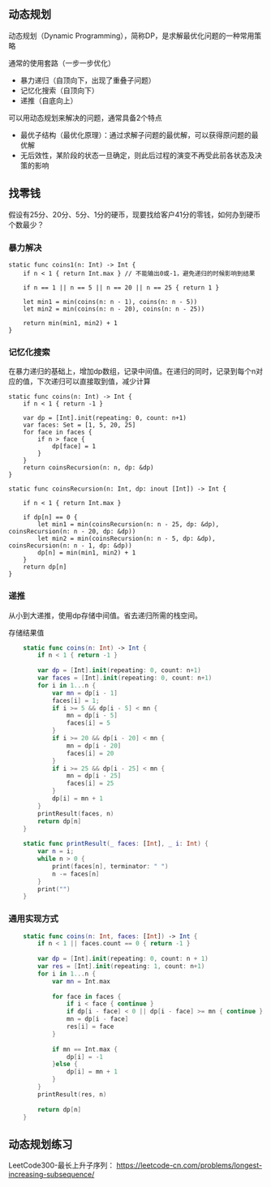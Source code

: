 ## 动态规划

动态规划（Dynamic Programming），简称DP，是求解最优化问题的一种常用策略

通常的使用套路（一步一步优化）

-  暴力递归（自顶向下，出现了重叠子问题）
- 记忆化搜索（自顶向下） 
- 递推（自底向上）

可以用动态规划来解决的问题，通常具备2个特点

- 最优子结构（最优化原理）：通过求解子问题的最优解，可以获得原问题的最优解 
- 无后效性，某阶段的状态一旦确定，则此后过程的演变不再受此前各状态及决策的影响

## 找零钱

假设有25分、20分、5分、1分的硬币，现要找给客户41分的零钱，如何办到硬币个数最少？

### 暴力解决

```
static func coins1(n: Int) -> Int {
    if n < 1 { return Int.max } // 不能输出0或-1，避免递归的时候影响到结果
    
    if n == 1 || n == 5 || n == 20 || n == 25 { return 1 }
    
    let min1 = min(coins(n: n - 1), coins(n: n - 5))
    let min2 = min(coins(n: n - 20), coins(n: n - 25))
    
    return min(min1, min2) + 1
}
```

### 记忆化搜索

在暴力递归的基础上，增加dp数组，记录中间值。在递归的同时，记录到每个n对应的值，下次递归可以直接取到值，减少计算

```
static func coins(n: Int) -> Int {
    if n < 1 { return -1 }
    
    var dp = [Int].init(repeating: 0, count: n+1)
    var faces: Set = [1, 5, 20, 25]
    for face in faces {
        if n > face {
            dp[face] = 1
        }
    }
    return coinsRecursion(n: n, dp: &dp)
}

static func coinsRecursion(n: Int, dp: inout [Int]) -> Int {
    
    if n < 1 { return Int.max }
    
    if dp[n] == 0 {
        let min1 = min(coinsRecursion(n: n - 25, dp: &dp), coinsRecursion(n: n - 20, dp: &dp))
        let min2 = min(coinsRecursion(n: n - 5, dp: &dp), coinsRecursion(n: n - 1, dp: &dp))
        dp[n] = min(min1, min2) + 1
    }
    return dp[n]
}
```

### 递推

从小到大递推，使用dp存储中间值。省去递归所需的栈空间。

存储结果值

```swift
	static func coins(n: Int) -> Int {
        if n < 1 { return -1 }
        
        var dp = [Int].init(repeating: 0, count: n+1)
        var faces = [Int].init(repeating: 0, count: n+1)
        for i in 1...n {
            var mn = dp[i - 1]
            faces[i] = 1;
            if i >= 5 && dp[i - 5] < mn {
                mn = dp[i - 5]
                faces[i] = 5
            }
            if i >= 20 && dp[i - 20] < mn {
                mn = dp[i - 20]
                faces[i] = 20
            }
            if i >= 25 && dp[i - 25] < mn {
                mn = dp[i - 25]
                faces[i] = 25
            }
            dp[i] = mn + 1
        }
        printResult(faces, n)
        return dp[n]
    }
    
    static func printResult(_ faces: [Int], _ i: Int) {
        var n = i;
        while n > 0 {
            print(faces[n], terminator: " ")
            n -= faces[n]
        }
        print("")
    }
```

### 通用实现方式

```swift
	static func coins(n: Int, faces: [Int]) -> Int {
        if n < 1 || faces.count == 0 { return -1 }
        
        var dp = [Int].init(repeating: 0, count: n + 1)
        var res = [Int].init(repeating: 1, count: n+1)
        for i in 1...n {
            var mn = Int.max
            
            for face in faces {
                if i < face { continue }
                if dp[i - face] < 0 || dp[i - face] >= mn { continue }
                mn = dp[i - face]
                res[i] = face
            }
            
            if mn == Int.max {
                dp[i] = -1
            }else {
                dp[i] = mn + 1
            }
        }
        printResult(res, n)
        
        return dp[n]
    }
```

## 动态规划练习

LeetCode300-最长上升子序列： https://leetcode-cn.com/problems/longest-increasing-subsequence/

